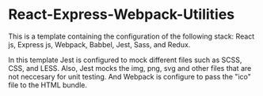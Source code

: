 # React-Express-Webpack-Utilities

This is a template containing the configuration of the following stack: React js, Express js, Webpack, Babbel, Jest, Sass, and Redux.

In this template Jest is configured to mock different files such as SCSS, CSS, and LESS. Also, Jest mocks the img, png, svg and other files that are not neccesary for unit testing. And Webpack is configure to pass the "ico" file to the HTML bundle.
